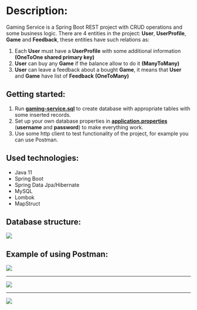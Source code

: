 # Description:
Gaming Service is a Spring Boot REST project with CRUD operations and some business logic.
There are 4 entities in the project: **User**, **UserProfile**, **Game** and **Feedback**, these entities have such relations as: <br/>
1. Each **User** must have a **UserProfile** with some additional information **(OneToOne shared primary key)**
2. **User** can buy any **Game** if the balance allow to do it **(ManyToMany)**
3. **User** can leave a feedback about a bought **Game**, it means that **User** and **Game** have list of **Feedback** **(OneToMany)**

## Getting started:
1. Run [**gaming-service.sql**](https://github.com/PetroPochynok/gaming-service/blob/master/sql-scripts/gaming-service.sql) to create database with appropriate tables with some inserted records.
2. Set up your own database properties in [**application.properties**](https://github.com/PetroPochynok/gaming-service/blob/master/src/main/resources/application.properties) (**username** and **password**) to make everything work.
3. Use some http client to test functionality of the project, for example you can use Postman.

## Used technologies:

* Java 11
* Spring Boot
* Spring Data Jpa/Hibernate
* MySQL
* Lombok
* MapStruct

## Database structure:
<img src="https://i.imgur.com/vp79LSs.png"/>

## Example of using Postman:
<img src="https://i.imgur.com/OGLsjAe.png"/>
<hr />
<img src="https://i.imgur.com/2irarEm.png"/>
<hr />
<img src="https://i.imgur.com/5vNzAMA.png"/>
